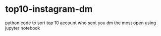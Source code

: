 # top10-instagram-dm

python code to sort top 10 account who sent you dm the most
open using jupyter notebook
